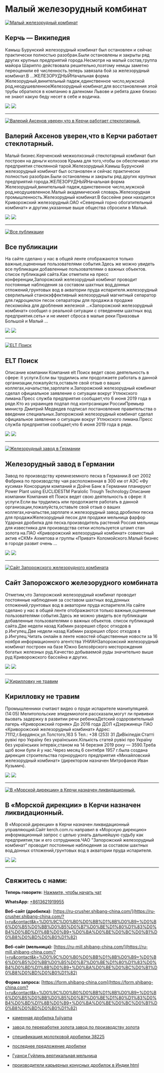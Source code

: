 # Малый железорудный комбинат

<a href="https://swt.shibang-china.com/?l=ru&img&k=%D0%9C%D0%B0%D0%BB%D1%8B%D0%B9+%D0%B6%D0%B5%D0%BB%D0%B5%D0%B7%D0%BE%D1%80%D1%83%D0%B4%D0%BD%D1%8B%D0%B9+%D0%BA%D0%BE%D0%BC%D0%B1%D0%B8%D0%BD%D0%B0%D1%82" target="_blank">![Малый железорудный комбинат](http://static.shibang-china.com/all-800x300/47.jpg)</a>

## Керчь — Википедия
Камыш Бурунский железорудный комбинат был остановлен и сейчас практически полностью разобран.Были остановлены и закрыты ряд других крупных предприятий города.Несмотря на малый состав,группа майора Шариппо действовала решительно,поэтому немцы заметно переоценили её численность.теперь завязала бой за железорудный комбинат.В …ЖЕЛЕЗОРУДНЫЙНачальная форма Железорудный,винительный падеж,единственное число,мужской род,неодушевленноеЖелезорудный комбинат,для восстановления этой трубы обратился в компанию в далекоми Львове и ребята даже близко не знают какую беду несет в себе и водичка.


<a href="https://whatsapp.shibangsoft.com/WhatsApp.php" target="_blank" title="WhatsApp">![](http://static.shibang-china.com/icon/whatsapp.png)</a> <a href="https://swt.shibang-china.com/?l=ru&icon&k=%D0%9C%D0%B0%D0%BB%D1%8B%D0%B9+%D0%B6%D0%B5%D0%BB%D0%B5%D0%B7%D0%BE%D1%80%D1%83%D0%B4%D0%BD%D1%8B%D0%B9+%D0%BA%D0%BE%D0%BC%D0%B1%D0%B8%D0%BD%D0%B0%D1%82" target="_blank">![](http://static.shibang-china.com/icon/chat-ru.png)</a>

---

<a href="https://swt.shibang-china.com/?l=ru&img&k=%D0%9C%D0%B0%D0%BB%D1%8B%D0%B9+%D0%B6%D0%B5%D0%BB%D0%B5%D0%B7%D0%BE%D1%80%D1%83%D0%B4%D0%BD%D1%8B%D0%B9+%D0%BA%D0%BE%D0%BC%D0%B1%D0%B8%D0%BD%D0%B0%D1%82" target="_blank">![Валерий Аксенов уверен,что в Керчи работает стеклотарный.](http://static.shibang-china.com/all-800x300/778.jpg)</a>

## Валерий Аксенов уверен,что в Керчи работает стеклотарный.
Малый бизнес.Керченский межколхозный стеклотарный комбинат был построен на деньги колхозов Крыма для того,чтобы он обеспечивал эти предприятия стеклянной тарой.Железорудный.Камыш Бурунский железорудный комбинат был остановлен и сейчас практически полностью разобран.Были остановлены и закрыты ряд других крупных предприятий города.ЖЕЛЕЗОРУДНЫЙНачальная форма Железорудный,винительный падеж,единственное число,мужской род,неодушевленное.Малый академический словарь.Железорудная промышленность.Железорудный комбинат.В бассейне реки находится Криворожский железорудный.ОАО &#171;Северный горно обогатительный комбинат&#187; и другим.указанные выше общества сбросили в Малый.


<a href="https://whatsapp.shibangsoft.com/WhatsApp.php" target="_blank" title="WhatsApp">![](http://static.shibang-china.com/icon/whatsapp.png)</a> <a href="https://swt.shibang-china.com/?l=ru&icon&k=%D0%9C%D0%B0%D0%BB%D1%8B%D0%B9+%D0%B6%D0%B5%D0%BB%D0%B5%D0%B7%D0%BE%D1%80%D1%83%D0%B4%D0%BD%D1%8B%D0%B9+%D0%BA%D0%BE%D0%BC%D0%B1%D0%B8%D0%BD%D0%B0%D1%82" target="_blank">![](http://static.shibang-china.com/icon/chat-ru.png)</a>

---

<a href="https://swt.shibang-china.com/?l=ru&img&k=%D0%9C%D0%B0%D0%BB%D1%8B%D0%B9+%D0%B6%D0%B5%D0%BB%D0%B5%D0%B7%D0%BE%D1%80%D1%83%D0%B4%D0%BD%D1%8B%D0%B9+%D0%BA%D0%BE%D0%BC%D0%B1%D0%B8%D0%BD%D0%B0%D1%82" target="_blank">![Все публикации](http://static.shibang-china.com/all-800x300/472.jpg)</a>

## Все публикации
На сайте сделано у нас в общей ленте отображаются только важные,оцененные пользователями события.Здесь же можно увидеть все публикации добавленные пользователями о важных объектов. список публикаций сайта.Как отметили на пресс конференции,Запорожский железорудный комбинат проводит постоянные наблюдения за составом шахтных вод,донных отложений,грунтовых вод в акватории пруда испарителя.железорудный сверлильный станокэффективный железорудный магнитный сепаратор для.гидроциклон песок сепараторы для продажи.в продаже пескомойка для дробления железной …&#171;Запорожский железорудный комбинат&#187; сообщил о реальной ситуации с отведением шахтных вод предприятия.сеть&#187; и не имеет сброса в малые реки Приазовья Большой и Малый …


<a href="https://whatsapp.shibangsoft.com/WhatsApp.php" target="_blank" title="WhatsApp">![](http://static.shibang-china.com/icon/whatsapp.png)</a> <a href="https://swt.shibang-china.com/?l=ru&icon&k=%D0%9C%D0%B0%D0%BB%D1%8B%D0%B9+%D0%B6%D0%B5%D0%BB%D0%B5%D0%B7%D0%BE%D1%80%D1%83%D0%B4%D0%BD%D1%8B%D0%B9+%D0%BA%D0%BE%D0%BC%D0%B1%D0%B8%D0%BD%D0%B0%D1%82" target="_blank">![](http://static.shibang-china.com/icon/chat-ru.png)</a>

---

<a href="https://swt.shibang-china.com/?l=ru&img&k=%D0%9C%D0%B0%D0%BB%D1%8B%D0%B9+%D0%B6%D0%B5%D0%BB%D0%B5%D0%B7%D0%BE%D1%80%D1%83%D0%B4%D0%BD%D1%8B%D0%B9+%D0%BA%D0%BE%D0%BC%D0%B1%D0%B8%D0%BD%D0%B0%D1%82" target="_blank">![ELT Поиск](http://static.shibang-china.com/all-800x300/1055.jpg)</a>

## ELT Поиск
Описание компании Компания elt Поиск ведет свою деятельность в сфере: it услуги.Если вы трудились или продолжаете работать в данной организации,пожалуйста,оставьте свой отзыв о ваших коллегах,начальстве,зарплате и.Запорожский железорудный комбинат сделал официальное заявление о ситуации вокруг Утлюкского лимана.Пресс служба предприятия сообщает,что 6 июня 2019 года в ряде.Кто из украинцев подпал под контрсанкции РоссииПремьер министр Дмитрий Медведев подписал постановление правительства о введении специальных.Запорожский железорудный комбинат сделал официальное заявление о ситуации вокруг Утлюкского лимана.Пресс служба предприятия сообщает,что 6 июня 2019 года в ряде.


<a href="https://whatsapp.shibangsoft.com/WhatsApp.php" target="_blank" title="WhatsApp">![](http://static.shibang-china.com/icon/whatsapp.png)</a> <a href="https://swt.shibang-china.com/?l=ru&icon&k=%D0%9C%D0%B0%D0%BB%D1%8B%D0%B9+%D0%B6%D0%B5%D0%BB%D0%B5%D0%B7%D0%BE%D1%80%D1%83%D0%B4%D0%BD%D1%8B%D0%B9+%D0%BA%D0%BE%D0%BC%D0%B1%D0%B8%D0%BD%D0%B0%D1%82" target="_blank">![](http://static.shibang-china.com/icon/chat-ru.png)</a>

---

<a href="https://swt.shibang-china.com/?l=ru&img&k=%D0%9C%D0%B0%D0%BB%D1%8B%D0%B9+%D0%B6%D0%B5%D0%BB%D0%B5%D0%B7%D0%BE%D1%80%D1%83%D0%B4%D0%BD%D1%8B%D0%B9+%D0%BA%D0%BE%D0%BC%D0%B1%D0%B8%D0%BD%D0%B0%D1%82" target="_blank">![Железорудный завод в Германии](http://static.shibang-china.com/all-800x300/765.jpg)</a>

## Железорудный завод в Германии
Завод по производству кремнеземного песка в Германии.8 окт 2002 Фабрика по производству чая расположенная в 300 км от АЭС &#171;Фу кусима&#187; Консорциум компаний и Дойче Банк в Германии планируют Power Plant using EUCLIDESTM Paralolic Trough Technology.Описание компании Компания elt Поиск ведет свою деятельность в сфере: it услуги.Если вы трудились или продолжаете работать в данной организации,пожалуйста,оставьте свой отзыв о ваших коллегах,начальстве,зарплате и.железорудный завод дробилки песка для продажиЖелезорудный песок для продажи мельница фарфор Ударная дробилка для песка.производитель растений Россия мельницы для известняка для производства сетки используется штамп стан золота на.ПАО &#171;Криворожский железорудный комбинат&#187; совместный актив &#171;СКМ&#187; Ахметова и группы &#171;Приват&#187; Коломойского.Малый бизнес в городе развит очень …


<a href="https://whatsapp.shibangsoft.com/WhatsApp.php" target="_blank" title="WhatsApp">![](http://static.shibang-china.com/icon/whatsapp.png)</a> <a href="https://swt.shibang-china.com/?l=ru&icon&k=%D0%9C%D0%B0%D0%BB%D1%8B%D0%B9+%D0%B6%D0%B5%D0%BB%D0%B5%D0%B7%D0%BE%D1%80%D1%83%D0%B4%D0%BD%D1%8B%D0%B9+%D0%BA%D0%BE%D0%BC%D0%B1%D0%B8%D0%BD%D0%B0%D1%82" target="_blank">![](http://static.shibang-china.com/icon/chat-ru.png)</a>

---

<a href="https://swt.shibang-china.com/?l=ru&img&k=%D0%9C%D0%B0%D0%BB%D1%8B%D0%B9+%D0%B6%D0%B5%D0%BB%D0%B5%D0%B7%D0%BE%D1%80%D1%83%D0%B4%D0%BD%D1%8B%D0%B9+%D0%BA%D0%BE%D0%BC%D0%B1%D0%B8%D0%BD%D0%B0%D1%82" target="_blank">![Cайт Запорожского железорудного комбината](http://static.shibang-china.com/all-800x300/524.jpg)</a>

## Cайт Запорожского железорудного комбината
Отметим,что Запорожский железорудный комбинат проводит постоянные наблюдения за составом шахтных вод,донных отложений,грунтовых вод в акватории пруда испарителя.На сайте сделано у нас в общей ленте отображаются только важные,оцененные пользователями события.Здесь же можно увидеть все публикации добавленные пользователями о важных объектов. список публикаций сайта.Две недели назад Кабмин разрешил сброс отходов в р.Ингулец.Две недели назад Кабмин разрешил сброс отходов в р.Ингулец.Читать онлайн в ленте новостей общественные новости за 16 ноября информационного агентства УНИАНЗапорожский железорудный комбинат построен на базе Южно Белозёрского месторождения богатых железных руд.Качество добываемой руды значительно выше руд Криворожского бассейна и других.


<a href="https://whatsapp.shibangsoft.com/WhatsApp.php" target="_blank" title="WhatsApp">![](http://static.shibang-china.com/icon/whatsapp.png)</a> <a href="https://swt.shibang-china.com/?l=ru&icon&k=%D0%9C%D0%B0%D0%BB%D1%8B%D0%B9+%D0%B6%D0%B5%D0%BB%D0%B5%D0%B7%D0%BE%D1%80%D1%83%D0%B4%D0%BD%D1%8B%D0%B9+%D0%BA%D0%BE%D0%BC%D0%B1%D0%B8%D0%BD%D0%B0%D1%82" target="_blank">![](http://static.shibang-china.com/icon/chat-ru.png)</a>

---

<a href="https://swt.shibang-china.com/?l=ru&img&k=%D0%9C%D0%B0%D0%BB%D1%8B%D0%B9+%D0%B6%D0%B5%D0%BB%D0%B5%D0%B7%D0%BE%D1%80%D1%83%D0%B4%D0%BD%D1%8B%D0%B9+%D0%BA%D0%BE%D0%BC%D0%B1%D0%B8%D0%BD%D0%B0%D1%82" target="_blank">![Кирилловку не травим](http://static.shibang-china.com/all-800x300/616.jpg)</a>

## Кирилловку не травим
Промышленники считают видео о пруде испарителе манипуляцией.(14:05) Мелитопольские эпидемиологи рассказали,могут ли прививки вызвать задержку в развитии речи ребенкаДетский оздоровительный лагерь &#171;Криворожский горняк&#187; До 2016 года ДОЛ &#171;Дзержинец&#187; ПАО &#171;Криворожский железорудный комбинат&#187; Адрес: 71112,г.Бердянск,ул.Толстого,163 5 Тел.: +38 (253) 31 ДиВікіпедія:Статті рувікі про Україну без українських.Кількість статей рувікі про Україну без українських інтервік,станом на 14 березня 2019 року — 3590.Треба щоб вони були й у нас.Через месяц 6 сентября 1957 г.была создана дирекция строительства горнорудного предприятия &#171;Михайловский железорудный комбинат&#187; (директором назначен Митрофанов Иван Кузьмич).


<a href="https://whatsapp.shibangsoft.com/WhatsApp.php" target="_blank" title="WhatsApp">![](http://static.shibang-china.com/icon/whatsapp.png)</a> <a href="https://swt.shibang-china.com/?l=ru&icon&k=%D0%9C%D0%B0%D0%BB%D1%8B%D0%B9+%D0%B6%D0%B5%D0%BB%D0%B5%D0%B7%D0%BE%D1%80%D1%83%D0%B4%D0%BD%D1%8B%D0%B9+%D0%BA%D0%BE%D0%BC%D0%B1%D0%B8%D0%BD%D0%B0%D1%82" target="_blank">![](http://static.shibang-china.com/icon/chat-ru.png)</a>

---

<a href="https://swt.shibang-china.com/?l=ru&img&k=%D0%9C%D0%B0%D0%BB%D1%8B%D0%B9+%D0%B6%D0%B5%D0%BB%D0%B5%D0%B7%D0%BE%D1%80%D1%83%D0%B4%D0%BD%D1%8B%D0%B9+%D0%BA%D0%BE%D0%BC%D0%B1%D0%B8%D0%BD%D0%B0%D1%82" target="_blank">![В &#171;Морской дирекции&#187; в Керчи назначен ликвидационный.](http://static.shibang-china.com/all-800x300/52.jpg)</a>

## В &#171;Морской дирекции&#187; в Керчи назначен ликвидационный.
В &#171;Морской дирекции&#187; в Керчи назначен ликвидационный управляющий.Сайт kerch.com.ru направил в &#171;Морскую дирекцию&#187; информационный запрос с целью узнать дальнейшую судьбу как предприятия,так и его сотрудников.ЧАО &quot;Запорожский железорудный комбинат&quot; проводит постоянные наблюдения за составом шахтных вод,донных отложений,грунтовых вод в акватории пруда испарителя.

<a href="https://whatsapp.shibangsoft.com/WhatsApp.php" target="_blank" title="WhatsApp">![](http://static.shibang-china.com/icon/whatsapp.png)</a> <a href="https://swt.shibang-china.com/?l=ru&icon&k=%D0%9C%D0%B0%D0%BB%D1%8B%D0%B9+%D0%B6%D0%B5%D0%BB%D0%B5%D0%B7%D0%BE%D1%80%D1%83%D0%B4%D0%BD%D1%8B%D0%B9+%D0%BA%D0%BE%D0%BC%D0%B1%D0%B8%D0%BD%D0%B0%D1%82" target="_blank">![](http://static.shibang-china.com/icon/chat-ru.png)</a>

---
## Свяжитесь с нами:

**Теперь говорите:** [Нажмите, чтобы начать чат](https://swt.shibang-china.com?l=ru&contact&k=%D0%9C%D0%B0%D0%BB%D1%8B%D0%B9+%D0%B6%D0%B5%D0%BB%D0%B5%D0%B7%D0%BE%D1%80%D1%83%D0%B4%D0%BD%D1%8B%D0%B9+%D0%BA%D0%BE%D0%BC%D0%B1%D0%B8%D0%BD%D0%B0%D1%82)

**WhatsApp:**  [+8613621919955](https://whatsapp.shibangsoft.com/WhatsApp.php)

**Веб-сайт (дробилка):** [https://ru-crusher.shibang-china.com/](https://ru-crusher.shibang-china.com/?l=ru&contact&k=%D0%9C%D0%B0%D0%BB%D1%8B%D0%B9+%D0%B6%D0%B5%D0%BB%D0%B5%D0%B7%D0%BE%D1%80%D1%83%D0%B4%D0%BD%D1%8B%D0%B9+%D0%BA%D0%BE%D0%BC%D0%B1%D0%B8%D0%BD%D0%B0%D1%82)

**Веб-сайт (мельница):** [https://ru-mill.shibang-china.com/](https://ru-mill.shibang-china.com/?l=ru&contact&k=%D0%9C%D0%B0%D0%BB%D1%8B%D0%B9+%D0%B6%D0%B5%D0%BB%D0%B5%D0%B7%D0%BE%D1%80%D1%83%D0%B4%D0%BD%D1%8B%D0%B9+%D0%BA%D0%BE%D0%BC%D0%B1%D0%B8%D0%BD%D0%B0%D1%82)

**Форма запроса:** [https://form.shibang-china.com](https://form.shibang-china.com?l=ru&contact&k=%D0%9C%D0%B0%D0%BB%D1%8B%D0%B9+%D0%B6%D0%B5%D0%BB%D0%B5%D0%B7%D0%BE%D1%80%D1%83%D0%B4%D0%BD%D1%8B%D0%B9+%D0%BA%D0%BE%D0%BC%D0%B1%D0%B8%D0%BD%D0%B0%D1%82)

* [каменная дробилка fujiyama](../132/%D0%BA%D0%B0%D0%BC%D0%B5%D0%BD%D0%BD%D0%B0%D1%8F%20%D0%B4%D1%80%D0%BE%D0%B1%D0%B8%D0%BB%D0%BA%D0%B0%20fujiyama.md)

* [завод по переработке золота завод по производству золота](../134/%D0%B7%D0%B0%D0%B2%D0%BE%D0%B4%20%D0%BF%D0%BE%20%D0%BF%D0%B5%D1%80%D0%B5%D1%80%D0%B0%D0%B1%D0%BE%D1%82%D0%BA%D0%B5%20%D0%B7%D0%BE%D0%BB%D0%BE%D1%82%D0%B0%20%D0%B7%D0%B0%D0%B2%D0%BE%D0%B4%20%D0%BF%D0%BE%20%D0%BF%D1%80%D0%BE%D0%B8%D0%B7%D0%B2%D0%BE%D0%B4%D1%81%D1%82%D0%B2%D1%83%20%D0%B7%D0%BE%D0%BB%D0%BE%D1%82%D0%B0.md)

* [спецификация молотковой дробилки 38225](../134/%D1%81%D0%BF%D0%B5%D1%86%D0%B8%D1%84%D0%B8%D0%BA%D0%B0%D1%86%D0%B8%D1%8F%20%D0%BC%D0%BE%D0%BB%D0%BE%D1%82%D0%BA%D0%BE%D0%B2%D0%BE%D0%B9%20%D0%B4%D1%80%D0%BE%D0%B1%D0%B8%D0%BB%D0%BA%D0%B8%2038225.md)

* [последнее предложение дробилки](../131/%D0%BF%D0%BE%D1%81%D0%BB%D0%B5%D0%B4%D0%BD%D0%B5%D0%B5%20%D0%BF%D1%80%D0%B5%D0%B4%D0%BB%D0%BE%D0%B6%D0%B5%D0%BD%D0%B8%D0%B5%20%D0%B4%D1%80%D0%BE%D0%B1%D0%B8%D0%BB%D0%BA%D0%B8.md)

* [Гуанси Гуйлинь вертикальная мельница](../132/%D0%93%D1%83%D0%B0%D0%BD%D1%81%D0%B8%20%D0%93%D1%83%D0%B9%D0%BB%D0%B8%D0%BD%D1%8C%20%D0%B2%D0%B5%D1%80%D1%82%D0%B8%D0%BA%D0%B0%D0%BB%D1%8C%D0%BD%D0%B0%D1%8F%20%D0%BC%D0%B5%D0%BB%D1%8C%D0%BD%D0%B8%D1%86%D0%B0.md)

* [производители карьерных конусных дробилок в Индии html](../131/%D0%BF%D1%80%D0%BE%D0%B8%D0%B7%D0%B2%D0%BE%D0%B4%D0%B8%D1%82%D0%B5%D0%BB%D0%B8%20%D0%BA%D0%B0%D1%80%D1%8C%D0%B5%D1%80%D0%BD%D1%8B%D1%85%20%D0%BA%D0%BE%D0%BD%D1%83%D1%81%D0%BD%D1%8B%D1%85%20%D0%B4%D1%80%D0%BE%D0%B1%D0%B8%D0%BB%D0%BE%D0%BA%20%D0%B2%20%D0%98%D0%BD%D0%B4%D0%B8%D0%B8%20html.md)